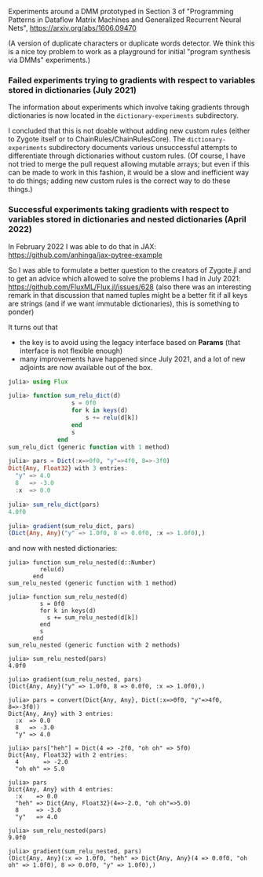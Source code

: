 Experiments around a DMM prototyped in Section 3 of "Programming Patterns in Dataflow Matrix Machines and Generalized Recurrent Neural Nets", https://arxiv.org/abs/1606.09470

(A version of duplicate characters or duplicate words detector. We think this is a nice toy problem to work as a playground for initial "program synthesis via DMMs" experiments.)

### Failed experiments trying to gradients with respect to variables stored in dictionaries (July 2021) 

The information about experiments which involve taking gradients through dictionaries is now located in the
`dictionary-experiments` subdirectory.

I concluded that this is not doable without adding new custom rules (either to Zygote itself or to ChainRules/ChainRulesCore).
The `dictionary-experiments` subdirectory documents various unsuccessful attempts to differentiate through dictionaries
without custom rules. (Of course, I have not tried to merge the pull request allowing mutable arrays; but even if this can be
made to work in this fashion, it would be a slow and inefficient way to do things; adding new custom rules is the
correct way to do these things.)

### Successful experiments taking gradients with respect to variables stored in dictionaries and nested dictionaries (April 2022)

In February 2022 I was able to do that in JAX: https://github.com/anhinga/jax-pytree-example

So I was able to formulate a better question to the creators of Zygote.jl and to get an advice which allowed to solve
the problems I had in July 2021: https://github.com/FluxML/Flux.jl/issues/628 (also there was an interesting remark in that discussion 
that named tuples might be a better fit if all keys are strings (and if we want immutable dictionaries), this is something to ponder)

It turns out that
   * the key is to avoid using the legacy interface based on **Params** (that interface is not flexible enough)
   * many improvements have happened since July 2021, and a lot of new adjoints are now available out of the box.

```julia
julia> using Flux

julia> function sum_relu_dict(d)
                  s = 0f0
                  for k in keys(d)
                      s += relu(d[k])
                  end
                  s
              end
sum_relu_dict (generic function with 1 method)

julia> pars = Dict(:x=>0f0, "y"=>4f0, 8=>-3f0)
Dict{Any, Float32} with 3 entries:
  "y" => 4.0
  8   => -3.0
  :x  => 0.0

julia> sum_relu_dict(pars)
4.0f0

julia> gradient(sum_relu_dict, pars)
(Dict{Any, Any}("y" => 1.0f0, 8 => 0.0f0, :x => 1.0f0),)
```

and now with nested dictionaries:

```
julia> function sum_relu_nested(d::Number)
         relu(d)
       end
sum_relu_nested (generic function with 1 method)

julia> function sum_relu_nested(d)
         s = 0f0
         for k in keys(d)
           s += sum_relu_nested(d[k])
         end
         s
       end
sum_relu_nested (generic function with 2 methods)

julia> sum_relu_nested(pars)
4.0f0

julia> gradient(sum_relu_nested, pars)
(Dict{Any, Any}("y" => 1.0f0, 8 => 0.0f0, :x => 1.0f0),)

julia> pars = convert(Dict{Any, Any}, Dict(:x=>0f0, "y"=>4f0, 8=>-3f0))
Dict{Any, Any} with 3 entries:
  :x  => 0.0
  8   => -3.0
  "y" => 4.0

julia> pars["heh"] = Dict(4 => -2f0, "oh oh" => 5f0)
Dict{Any, Float32} with 2 entries:
  4       => -2.0
  "oh oh" => 5.0

julia> pars
Dict{Any, Any} with 4 entries:
  :x    => 0.0
  "heh" => Dict{Any, Float32}(4=>-2.0, "oh oh"=>5.0)
  8     => -3.0
  "y"   => 4.0

julia> sum_relu_nested(pars)
9.0f0

julia> gradient(sum_relu_nested, pars)
(Dict{Any, Any}(:x => 1.0f0, "heh" => Dict{Any, Any}(4 => 0.0f0, "oh oh" => 1.0f0), 8 => 0.0f0, "y" => 1.0f0),)
```
